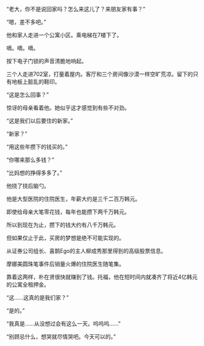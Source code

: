 “老大，你不是说回家吗？怎么来这儿了？来朋友家有事？”

“嗯，差不多吧。”

他和家人走进一个公寓小区。乘电梯在7楼下了。

嘀。嘀。嘀。

按下电子门锁的声音清脆地响起。

三个人走进702室，打量着屋内。客厅和三个房间像沙漠一样空旷荒凉。留下的只有地板上脏乱的鞋印。

“这是怎么回事？”

惊讶的母亲看着他。她似乎这才感觉到有些不对劲。

“这是我们以后要住的新家。”

“新家？”

“用这些年攒下的钱买的。”

“你哪来那么多钱？”

“比妈想的挣得多多了。”

他挠了挠后脑勺。

他是大型医院的住院医生，年薪大约是三千二百万韩元。

即使给母亲大笔零花钱，每年也能攒下两千万韩元。

所以到现在为止，攒下的钱大约有八千万韩元。

但如果仅止于此，买房的梦想是绝不可能实现的。

从证券公司组长、喜鹊Ego的主人柳成秀那里得到的高级股票信息。

摩娜美圆珠笔事件后销量火爆的住院医生随笔集。

靠着这两样，朴在贤很快就赚到了钱。托福，他在短时间内就凑齐了将近4亿韩元的公寓全租押金。

“这……这真的是我们家？”

“是的。”

“我真是……从没想过会有这么一天。呜呜呜……”

“别顾忌什么，想哭就尽情哭吧。今天可以的。”